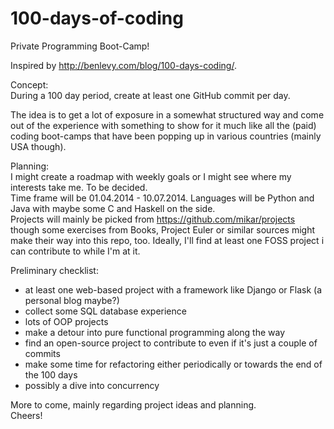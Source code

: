 100-days-of-coding
==================

Private Programming Boot-Camp!

Inspired by http://benlevy.com/blog/100-days-coding/.

Concept:   
During a 100 day period, create at least one GitHub commit per day.

The idea is to get a lot of exposure in a somewhat structured way and come out of the experience with something to show for it much like all the (paid) coding boot-camps that have been popping up in various countries (mainly USA though).  

Planning:  
I might create a roadmap with weekly goals or I might see where my interests take me. To be decided.  
Time frame will be 01.04.2014 - 10.07.2014.
Languages will be Python and Java with maybe some C and Haskell on the side.  
Projects will mainly be picked from https://github.com/mikar/projects though some exercises from Books, Project Euler or similar sources might make their way into this repo, too. Ideally, I'll find at least one FOSS project i can contribute to while I'm at it.  
  
Preliminary checklist:  
  * at least one web-based project with a framework like Django or Flask (a personal blog maybe?)
  * collect some SQL database experience
  * lots of OOP projects
  * make a detour into pure functional programming along the way
  * find an open-source project to contribute to even if it's just a couple of commits
  * make some time for refactoring either periodically or towards the end of the 100 days
  * possibly a dive into concurrency
  
More to come, mainly regarding project ideas and planning.  
Cheers!
